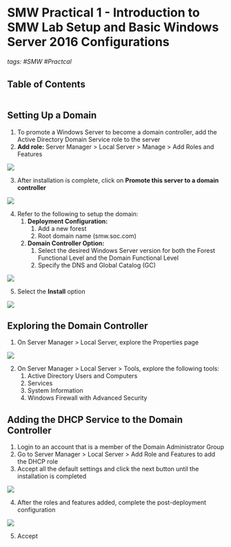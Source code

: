 # SMW Practical 1 - Introduction to SMW Lab Setup and Basic Windows Server 2016 Configurations

###### tags: #SMW #Practcal

## Table of Contents
```toc
```

## Setting Up a Domain 
1. To promote a Windows Server to become a domain controller, add the Active Directory Domain Service role to the server
2. **Add role:** Server Manager > Local Server > Manage > Add Roles and Features

![](https://i.imgur.com/1HY5Qpb.png)

3. After installation is complete, click on **Promote this server to a domain controller**

![](https://i.imgur.com/s7It3vk.png)

4. Refer to the following to setup the domain:
	1. **Deployment Configuration:**
		1. Add a new forest
		2. Root domain name (smw.soc.com)
	2. **Domain Controller Option:**
		1. Select the desired Windows Server version for both the Forest Functional Level and the Domain Functional Level
		2. Specify the DNS and Global Catalog (GC)

![](https://i.imgur.com/080DX8a.png)

5. Select the **Install** option

![](https://i.imgur.com/KqhpJov.png)

## Exploring the Domain Controller
1. On Server Manager > Local Server, explore the Properties page

![](https://i.imgur.com/L7Qh9gH.png)

2. On Server Manager > Local Server > Tools, explore the following tools:
	1. Active Directory Users and Computers
	2. Services
	3. System Information
	4. Windows Firewall with Advanced Security

## Adding the DHCP Service to the Domain Controller
1. Login to an account that is a member of the Domain Administrator Group
2. Go to Server Manager > Local Server > Add Role and Features to add the DHCP role
3. Accept all the default settings and click the next button until the installation is completed

![](https://i.imgur.com/jYCluSV.png)

4. After the roles and features added, complete the post-deployment configuration

![](https://i.imgur.com/CUGkzLC.png)

5. Accept 